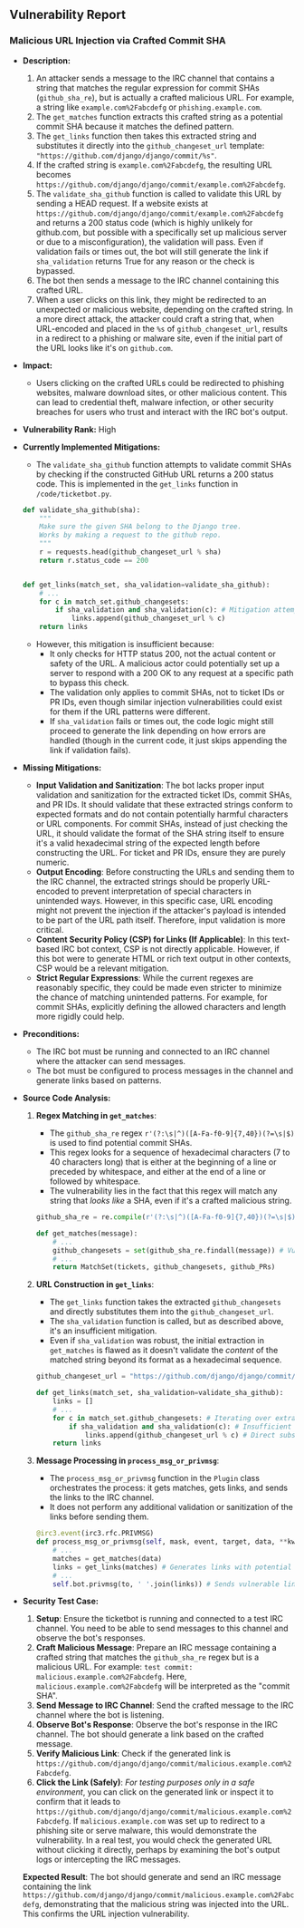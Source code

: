 ## Vulnerability Report

### Malicious URL Injection via Crafted Commit SHA

- **Description:**
    1. An attacker sends a message to the IRC channel that contains a string that matches the regular expression for commit SHAs (`github_sha_re`), but is actually a crafted malicious URL. For example, a string like `example.com%2Fabcdefg` or `phishing.example.com`.
    2. The `get_matches` function extracts this crafted string as a potential commit SHA because it matches the defined pattern.
    3. The `get_links` function then takes this extracted string and substitutes it directly into the `github_changeset_url` template: `"https://github.com/django/django/commit/%s"`.
    4. If the crafted string is `example.com%2Fabcdefg`, the resulting URL becomes `https://github.com/django/django/commit/example.com%2Fabcdefg`.
    5. The `validate_sha_github` function is called to validate this URL by sending a HEAD request. If a website exists at `https://github.com/django/django/commit/example.com%2Fabcdefg` and returns a 200 status code (which is highly unlikely for github.com, but possible with a specifically set up malicious server or due to a misconfiguration), the validation will pass. Even if validation fails or times out, the bot will still generate the link if `sha_validation` returns True for any reason or the check is bypassed.
    6. The bot then sends a message to the IRC channel containing this crafted URL.
    7. When a user clicks on this link, they might be redirected to an unexpected or malicious website, depending on the crafted string. In a more direct attack, the attacker could craft a string that, when URL-encoded and placed in the `%s` of `github_changeset_url`, results in a redirect to a phishing or malware site, even if the initial part of the URL looks like it's on `github.com`.

- **Impact:**
    - Users clicking on the crafted URLs could be redirected to phishing websites, malware download sites, or other malicious content. This can lead to credential theft, malware infection, or other security breaches for users who trust and interact with the IRC bot's output.

- **Vulnerability Rank:** High

- **Currently Implemented Mitigations:**
    - The `validate_sha_github` function attempts to validate commit SHAs by checking if the constructed GitHub URL returns a 200 status code. This is implemented in the `get_links` function in `/code/ticketbot.py`.
    ```python
    def validate_sha_github(sha):
        """
        Make sure the given SHA belong to the Django tree.
        Works by making a request to the github repo.
        """
        r = requests.head(github_changeset_url % sha)
        return r.status_code == 200


    def get_links(match_set, sha_validation=validate_sha_github):
        # ...
        for c in match_set.github_changesets:
            if sha_validation and sha_validation(c): # Mitigation attempt
                links.append(github_changeset_url % c)
        return links
    ```
    - However, this mitigation is insufficient because:
        - It only checks for HTTP status 200, not the actual content or safety of the URL. A malicious actor could potentially set up a server to respond with a 200 OK to any request at a specific path to bypass this check.
        - The validation only applies to commit SHAs, not to ticket IDs or PR IDs, even though similar injection vulnerabilities could exist for them if the URL patterns were different.
        - If `sha_validation` fails or times out, the code logic might still proceed to generate the link depending on how errors are handled (though in the current code, it just skips appending the link if validation fails).

- **Missing Mitigations:**
    - **Input Validation and Sanitization**: The bot lacks proper input validation and sanitization for the extracted ticket IDs, commit SHAs, and PR IDs. It should validate that these extracted strings conform to expected formats and do not contain potentially harmful characters or URL components. For commit SHAs, instead of just checking the URL, it should validate the format of the SHA string itself to ensure it's a valid hexadecimal string of the expected length before constructing the URL. For ticket and PR IDs, ensure they are purely numeric.
    - **Output Encoding**: Before constructing the URLs and sending them to the IRC channel, the extracted strings should be properly URL-encoded to prevent interpretation of special characters in unintended ways. However, in this specific case, URL encoding might not prevent the injection if the attacker's payload is intended to be part of the URL path itself. Therefore, input validation is more critical.
    - **Content Security Policy (CSP) for Links (If Applicable)**: In this text-based IRC bot context, CSP is not directly applicable. However, if this bot were to generate HTML or rich text output in other contexts, CSP would be a relevant mitigation.
    - **Strict Regular Expressions**: While the current regexes are reasonably specific, they could be made even stricter to minimize the chance of matching unintended patterns. For example, for commit SHAs, explicitly defining the allowed characters and length more rigidly could help.

- **Preconditions:**
    - The IRC bot must be running and connected to an IRC channel where the attacker can send messages.
    - The bot must be configured to process messages in the channel and generate links based on patterns.

- **Source Code Analysis:**
    1. **Regex Matching in `get_matches`**:
       - The `github_sha_re` regex `r'(?:\s|^)([A-Fa-f0-9]{7,40})(?=\s|$)` is used to find potential commit SHAs.
       - This regex looks for a sequence of hexadecimal characters (7 to 40 characters long) that is either at the beginning of a line or preceded by whitespace, and either at the end of a line or followed by whitespace.
       - The vulnerability lies in the fact that this regex will match any string that *looks like* a SHA, even if it's a crafted malicious string.

       ```python
       github_sha_re = re.compile(r'(?:\s|^)([A-Fa-f0-9]{7,40})(?=\s|$)')

       def get_matches(message):
           # ...
           github_changesets = set(github_sha_re.findall(message)) # Vulnerable extraction
           # ...
           return MatchSet(tickets, github_changesets, github_PRs)
       ```

    2. **URL Construction in `get_links`**:
       - The `get_links` function takes the extracted `github_changesets` and directly substitutes them into the `github_changeset_url`.
       - The `sha_validation` function is called, but as described above, it's an insufficient mitigation.
       - Even if `sha_validation` was robust, the initial extraction in `get_matches` is flawed as it doesn't validate the *content* of the matched string beyond its format as a hexadecimal sequence.

       ```python
       github_changeset_url = "https://github.com/django/django/commit/%s"

       def get_links(match_set, sha_validation=validate_sha_github):
           links = []
           # ...
           for c in match_set.github_changesets: # Iterating over extracted 'SHAs'
               if sha_validation and sha_validation(c): # Insufficient validation
                   links.append(github_changeset_url % c) # Direct substitution - Vulnerability
           return links
       ```

    3. **Message Processing in `process_msg_or_privmsg`**:
       - The `process_msg_or_privmsg` function in the `Plugin` class orchestrates the process: it gets matches, gets links, and sends the links to the IRC channel.
       - It does not perform any additional validation or sanitization of the links before sending them.

       ```python
       @irc3.event(irc3.rfc.PRIVMSG)
       def process_msg_or_privmsg(self, mask, event, target, data, **kw):
           # ...
           matches = get_matches(data)
           links = get_links(matches) # Generates links with potential injections
           # ...
           self.bot.privmsg(to, ' '.join(links)) # Sends vulnerable links to IRC
       ```

- **Security Test Case:**
    1. **Setup**: Ensure the ticketbot is running and connected to a test IRC channel. You need to be able to send messages to this channel and observe the bot's responses.
    2. **Craft Malicious Message**: Prepare an IRC message containing a crafted string that matches the `github_sha_re` regex but is a malicious URL. For example: `test commit: malicious.example.com%2Fabcdefg`. Here, `malicious.example.com%2Fabcdefg` will be interpreted as the "commit SHA".
    3. **Send Message to IRC Channel**: Send the crafted message to the IRC channel where the bot is listening.
    4. **Observe Bot's Response**: Observe the bot's response in the IRC channel. The bot should generate a link based on the crafted message.
    5. **Verify Malicious Link**: Check if the generated link is `https://github.com/django/django/commit/malicious.example.com%2Fabcdefg`.
    6. **Click the Link (Safely)**: *For testing purposes only in a safe environment*, you can click on the generated link or inspect it to confirm that it leads to `https://github.com/django/django/commit/malicious.example.com%2Fabcdefg`. If `malicious.example.com` was set up to redirect to a phishing site or serve malware, this would demonstrate the vulnerability. In a real test, you would check the generated URL without clicking it directly, perhaps by examining the bot's output logs or intercepting the IRC messages.

    **Expected Result**: The bot should generate and send an IRC message containing the link `https://github.com/django/django/commit/malicious.example.com%2Fabcdefg`, demonstrating that the malicious string was injected into the URL. This confirms the URL injection vulnerability.